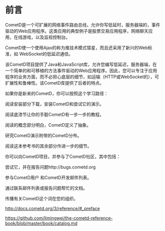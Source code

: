 # 前言 
CometD是一个可扩展的网络事件路由总线，允许你写低延时，服务器端的，事件驱动的Web应用程序。这类应用的典型例子是股票交易应用程序，网络聊天应用，在线游戏，以及监视控制台。

CometD使一个使用Ajax的称为推技术模式彗星，而且还采用了新兴的Web标准，如 WebSocket的低延迟通信。

该CometD项目提供了Java和JavaScript库，允许您编写低延迟，服务器端，在一个简单的和可移植的方法事件驱动的Web应用程序。因此，您可以专注于应用程序的业务方面，而不必担心底层的细节，如运输（HTTP或WebSocket的），可扩展性和鲁棒性。该CometD库提供了后者的特点。

如果你是新来的CometD，你可以按照这个学习路径：

阅读安装部分下载，安装CometD和尝试它的演示。

阅读底漆节让你的手脏CometD有一步一步的教程。

阅读的概念部分明白，CometD定义了抽象。

研究CometD演示附带的CometD分布。

阅读这本参考书的其余部分作进一步的细节。

你可以向CometD项目，并参与了CometD社区，其中包括：

尝试它，并在报告问题http://bugs.cometd.org

参与CometD用户 和CometD开发邮件列表。

通过联系邮件列表或报告问题帮忙的文档。

传播有关CometD这个词在您的组织。

http://docs.cometd.org/3/reference/#_preface

https://github.com/limingwei/the-cometd-reference-book/blob/master/book/catalog.md
